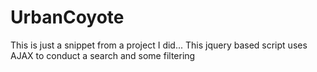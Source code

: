 # UrbanCoyote


This is just a snippet from a project I did... This jquery based script uses AJAX to conduct a search and some filtering 


